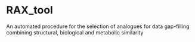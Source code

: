 # RAX_tool
An automated procedure for the selection of analogues for data gap-filling combining structural, biological and metabolic similarity
